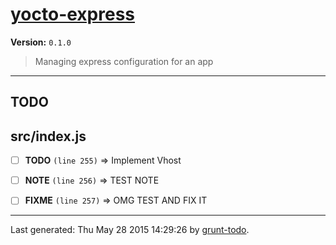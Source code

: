# [yocto-express]( http://www.yocto.re )

**Version:** `0.1.0`

> Managing express configuration for an app

* * *

## TODO

## src/index.js

-  [ ] **TODO** `(line 255)`  => Implement Vhost
-  [ ] **NOTE** `(line 256)`  => TEST NOTE
-  [ ] **FIXME** `(line 257)`  => OMG TEST AND FIX IT


* * *

Last generated: Thu May 28 2015 14:29:26 by [grunt-todo](https://github.com/leny/grunt-todo).
